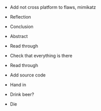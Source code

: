 * Add not cross platform to flaws, mimikatz

* Reflection
* Conclusion
* Abstract
* Read through
* Check that everything is there
* Read through
* Add source code
* Hand in
* Drink beer?
* Die